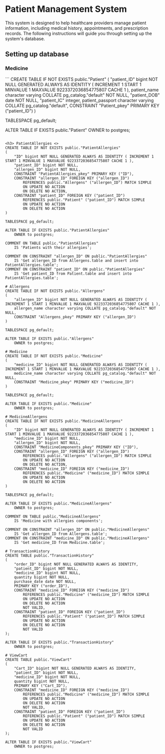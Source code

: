 <h1> Patient Management System </h1>
This system is designed to help healthcare providers manage patient information, including medical history, appointments, and prescription records. The following instructions will guide you through setting up the system's database.

<h2> Setting up database </h2>

<h3> Medicine </h3>
```
CREATE TABLE IF NOT EXISTS public."Patient"
(
    "patient_ID" bigint NOT NULL GENERATED ALWAYS AS IDENTITY ( INCREMENT 1 START 1 MINVALUE 1 MAXVALUE 9223372036854775807 CACHE 1 ),
    patient_name character varying COLLATE pg_catalog."default" NOT NULL,
    "patient_DOB" date NOT NULL,
    "patient_IC" integer,
    patient_passport character varying COLLATE pg_catalog."default",
    CONSTRAINT "Patient_pkey" PRIMARY KEY ("patient_ID")
)

TABLESPACE pg_default;

ALTER TABLE IF EXISTS public."Patient"
    OWNER to postgres;
```

<h3> PatientAllergies <>
CREATE TABLE IF NOT EXISTS public."PatientAllergies"
(
    "ID" bigint NOT NULL GENERATED ALWAYS AS IDENTITY ( INCREMENT 1 START 1 MINVALUE 1 MAXVALUE 9223372036854775807 CACHE 1 ),
    "patient_ID" bigint NOT NULL,
    "allergen_ID" bigint NOT NULL,
    CONSTRAINT "PatientAllergies_pkey" PRIMARY KEY ("ID"),
    CONSTRAINT "allergen_ID" FOREIGN KEY ("allergen_ID")
        REFERENCES public."Allergens" ("allergen_ID") MATCH SIMPLE
        ON UPDATE NO ACTION
        ON DELETE NO ACTION,
    CONSTRAINT "patient_ID" FOREIGN KEY ("patient_ID")
        REFERENCES public."Patient" ("patient_ID") MATCH SIMPLE
        ON UPDATE NO ACTION
        ON DELETE NO ACTION
)

TABLESPACE pg_default;

ALTER TABLE IF EXISTS public."PatientAllergies"
    OWNER to postgres;

COMMENT ON TABLE public."PatientAllergies"
    IS 'Patients with their allergies';

COMMENT ON CONSTRAINT "allergen_ID" ON public."PatientAllergies"
    IS 'Get allergen_ID from Allergens.table and insert into PatientAllergies.table';
COMMENT ON CONSTRAINT "patient_ID" ON public."PatientAllergies"
    IS 'Get patient_ID from Patient.table and insert into PatientAllergies.table';

# Allergens
CREATE TABLE IF NOT EXISTS public."Allergens"
(
    "allergen_ID" bigint NOT NULL GENERATED ALWAYS AS IDENTITY ( INCREMENT 1 START 1 MINVALUE 1 MAXVALUE 9223372036854775807 CACHE 1 ),
    allergen_name character varying COLLATE pg_catalog."default" NOT NULL,
    CONSTRAINT "Allergens_pkey" PRIMARY KEY ("allergen_ID")
)

TABLESPACE pg_default;

ALTER TABLE IF EXISTS public."Allergens"
    OWNER to postgres;
    
# Medicine
CREATE TABLE IF NOT EXISTS public."Medicine"
(
    "medicine_ID" bigint NOT NULL GENERATED ALWAYS AS IDENTITY ( INCREMENT 1 START 1 MINVALUE 1 MAXVALUE 9223372036854775807 CACHE 1 ),
    medicine_name character varying COLLATE pg_catalog."default" NOT NULL,
    CONSTRAINT "Medicine_pkey" PRIMARY KEY ("medicine_ID")
)

TABLESPACE pg_default;

ALTER TABLE IF EXISTS public."Medicine"
    OWNER to postgres;

# MedicineAllergens
CREATE TABLE IF NOT EXISTS public."MedicineAllergens"
(
    "ID" bigint NOT NULL GENERATED ALWAYS AS IDENTITY ( INCREMENT 1 START 1 MINVALUE 1 MAXVALUE 9223372036854775807 CACHE 1 ),
    "medicine_ID" bigint NOT NULL,
    "allergen_ID" bigint NOT NULL,
    CONSTRAINT "MedicineComponents_pkey" PRIMARY KEY ("ID"),
    CONSTRAINT "allergen_ID" FOREIGN KEY ("allergen_ID")
        REFERENCES public."Allergens" ("allergen_ID") MATCH SIMPLE
        ON UPDATE NO ACTION
        ON DELETE NO ACTION,
    CONSTRAINT "medicine_ID" FOREIGN KEY ("medicine_ID")
        REFERENCES public."Medicine" ("medicine_ID") MATCH SIMPLE
        ON UPDATE NO ACTION
        ON DELETE NO ACTION
)

TABLESPACE pg_default;

ALTER TABLE IF EXISTS public."MedicineAllergens"
    OWNER to postgres;

COMMENT ON TABLE public."MedicineAllergens"
    IS 'Medicine with allergies components';

COMMENT ON CONSTRAINT "allergen_ID" ON public."MedicineAllergens"
    IS 'Get allergen_ID from Allergens.table';
COMMENT ON CONSTRAINT "medicine_ID" ON public."MedicineAllergens"
    IS 'Get medicine_ID from Medicine.table';

# TransactionHistory
CREATE TABLE public."TransactionHistory"
(
    "order_ID" bigint NOT NULL GENERATED ALWAYS AS IDENTITY,
    "patient_ID" bigint NOT NULL,
    "medicine_ID" bigint NOT NULL,
    quantity bigint NOT NULL,
    purchase_date date NOT NULL,
    PRIMARY KEY ("order_ID"),
    CONSTRAINT "medicine_ID" FOREIGN KEY ("medicine_ID")
        REFERENCES public."Medicine" ("medicine_ID") MATCH SIMPLE
        ON UPDATE NO ACTION
        ON DELETE NO ACTION
        NOT VALID,
    CONSTRAINT "patient_ID" FOREIGN KEY ("patient_ID")
        REFERENCES public."Patient" ("patient_ID") MATCH SIMPLE
        ON UPDATE NO ACTION
        ON DELETE NO ACTION
        NOT VALID
);

ALTER TABLE IF EXISTS public."TransactionHistory"
    OWNER to postgres;

# ViewCart
CREATE TABLE public."ViewCart"
(
    "Cart_ID" bigint NOT NULL GENERATED ALWAYS AS IDENTITY,
    "patient_ID" bigint NOT NULL,
    "medicine_ID" bigint NOT NULL,
    quantity bigint NOT NULL,
    PRIMARY KEY ("Cart_ID"),
    CONSTRAINT "medicine_ID" FOREIGN KEY ("medicine_ID")
        REFERENCES public."Medicine" ("medicine_ID") MATCH SIMPLE
        ON UPDATE NO ACTION
        ON DELETE NO ACTION
        NOT VALID,
    CONSTRAINT "patient_ID" FOREIGN KEY ("patient_ID")
        REFERENCES public."Patient" ("patient_ID") MATCH SIMPLE
        ON UPDATE NO ACTION
        ON DELETE NO ACTION
        NOT VALID
);

ALTER TABLE IF EXISTS public."ViewCart"
    OWNER to postgres;
